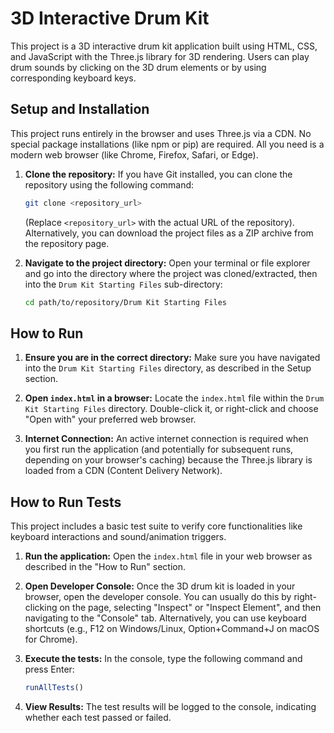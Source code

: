 # 3D Interactive Drum Kit

This project is a 3D interactive drum kit application built using HTML, CSS, and JavaScript with the Three.js library for 3D rendering. Users can play drum sounds by clicking on the 3D drum elements or by using corresponding keyboard keys.

## Setup and Installation

This project runs entirely in the browser and uses Three.js via a CDN. No special package installations (like npm or pip) are required. All you need is a modern web browser (like Chrome, Firefox, Safari, or Edge).

1.  **Clone the repository:**
    If you have Git installed, you can clone the repository using the following command:
    ```bash
    git clone <repository_url> 
    ```
    (Replace `<repository_url>` with the actual URL of the repository).
    Alternatively, you can download the project files as a ZIP archive from the repository page.

2.  **Navigate to the project directory:**
    Open your terminal or file explorer and go into the directory where the project was cloned/extracted, then into the `Drum Kit Starting Files` sub-directory:
    ```bash
    cd path/to/repository/Drum Kit Starting Files
    ```

## How to Run

1.  **Ensure you are in the correct directory:**
    Make sure you have navigated into the `Drum Kit Starting Files` directory, as described in the Setup section.

2.  **Open `index.html` in a browser:**
    Locate the `index.html` file within the `Drum Kit Starting Files` directory. Double-click it, or right-click and choose "Open with" your preferred web browser.

3.  **Internet Connection:**
    An active internet connection is required when you first run the application (and potentially for subsequent runs, depending on your browser's caching) because the Three.js library is loaded from a CDN (Content Delivery Network).

## How to Run Tests

This project includes a basic test suite to verify core functionalities like keyboard interactions and sound/animation triggers.

1.  **Run the application:**
    Open the `index.html` file in your web browser as described in the "How to Run" section.

2.  **Open Developer Console:**
    Once the 3D drum kit is loaded in your browser, open the developer console. You can usually do this by right-clicking on the page, selecting "Inspect" or "Inspect Element", and then navigating to the "Console" tab. Alternatively, you can use keyboard shortcuts (e.g., F12 on Windows/Linux, Option+Command+J on macOS for Chrome).

3.  **Execute the tests:**
    In the console, type the following command and press Enter:
    ```javascript
    runAllTests()
    ```

4.  **View Results:**
    The test results will be logged to the console, indicating whether each test passed or failed.
